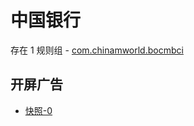 # 中国银行

存在 1 规则组 - [com.chinamworld.bocmbci](/src/apps/com.chinamworld.bocmbci.ts)

## 开屏广告

- [快照-0](https://gkd-kit.songe.li/import/12727106)
